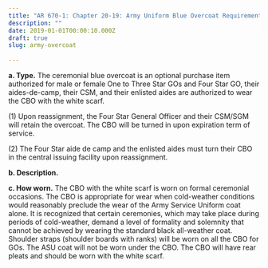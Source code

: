 ```yaml
---
title: "AR 670-1: Chapter 20-19: Army Uniform Blue Overcoat Requirements"
description: ""
date: 2019-01-01T00:00:10.000Z
draft: true
slug: army-overcoat
 
---
```


<strong>a. Type.</strong> The ceremonial blue overcoat is an optional purchase item authorized for male or female One to Three Star GOs and Four Star GO, their aides-de-camp, their CSM, and their enlisted aides are authorized to wear the CBO with the white scarf.

(1) Upon reassignment, the Four Star General Officer and their CSM/SGM will retain the overcoat. The CBO will be turned in upon expiration term of service.

(2) The Four Star aide de camp and the enlisted aides must turn their CBO in the central issuing facility upon reassignment.

<strong>b. Description.</strong>

<strong>c. How worn.</strong> The CBO with the white scarf is worn on formal ceremonial occasions. The CBO is appropriate for wear when cold-weather conditions would reasonably preclude the wear of the Army Service Uniform coat alone. It is
recognized that certain ceremonies, which may take place during periods of cold-weather, demand a level of formality and solemnity that cannot be achieved by wearing the standard black all-weather coat. Shoulder straps (shoulder boards with ranks) will be worn on all the CBO for GOs. The ASU coat will not be worn under the CBO. The CBO will have rear pleats and should be worn with the white scarf.
